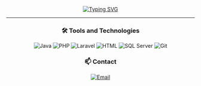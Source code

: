 <div align="center">

<p>
  <a href="https://git.io/typing-svg">
    <img src="https://readme-typing-svg.herokuapp.com?font=Fira+Code&pause=1000&center=true&width=435&lines=welcome;soy+Rodrigo;systems+engineering+student" alt="Typing SVG" />
  </a>
</p>

---

### 🛠️ Tools and Technologies  
![Java](https://img.shields.io/badge/Java-007396?logo=java&logoColor=white&style=for-the-badge)
![PHP](https://img.shields.io/badge/PHP-777BB4?logo=php&logoColor=white&style=for-the-badge)
![Laravel](https://img.shields.io/badge/Laravel-FF2D20?logo=laravel&logoColor=white&style=for-the-badge)
![HTML](https://img.shields.io/badge/HTML5-E34F26?logo=html5&logoColor=white&style=for-the-badge)
![SQL Server](https://img.shields.io/badge/Microsoft%20SQL%20Server-CC2927?logo=microsoftsqlserver&logoColor=white&style=for-the-badge)
![Git](https://img.shields.io/badge/GIT-F05032?logo=git&logoColor=white&style=for-the-badge)


### 📫 Contact  
[![Email](https://img.shields.io/badge/Email-D14836?logo=gmail&logoColor=white&style=for-the-badge)](mailto:rodrigochoquebautista000@gmail.com)


</div>

<!--
**rodro321/rodro321** is a ✨ _special_ ✨ repository because its `README.md` (this file) appears on your GitHub profile.

Here are some ideas to get you started:

- 🔭 I’m currently working on ...
- 🌱 I’m currently learning ...
- 👯 I’m looking to collaborate on ...
- 🤔 I’m looking for help with ...
- 💬 Ask me about ...
- 📫 How to reach me: ...
- 😄 Pronouns: ...
- ⚡ Fun fact: ...
-->
